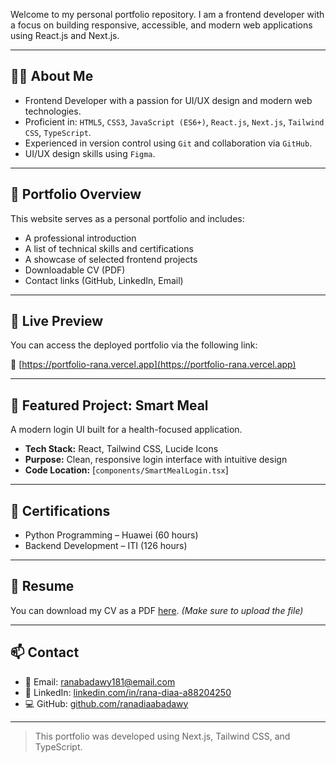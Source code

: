 Welcome to my personal portfolio repository. I am a frontend developer with a focus on building responsive, accessible, and modern web applications using React.js and Next.js.

---

## 👩‍💻 About Me

- Frontend Developer with a passion for UI/UX design and modern web technologies.
- Proficient in: `HTML5`, `CSS3`, `JavaScript (ES6+)`, `React.js`, `Next.js`, `Tailwind CSS`, `TypeScript`.
- Experienced in version control using `Git` and collaboration via `GitHub`.
- UI/UX design skills using `Figma`.

---

## 📁 Portfolio Overview

This website serves as a personal portfolio and includes:

- A professional introduction
- A list of technical skills and certifications
- A showcase of selected frontend projects
- Downloadable CV (PDF)
- Contact links (GitHub, LinkedIn, Email)

---

## 🚀 Live Preview

You can access the deployed portfolio via the following link:

🔗 [https://portfolio-rana.vercel.app](https://portfolio-rana.vercel.app)

---

## 💼 Featured Project: Smart Meal

A modern login UI built for a health-focused application.

- **Tech Stack:** React, Tailwind CSS, Lucide Icons
- **Purpose:** Clean, responsive login interface with intuitive design
- **Code Location:** [`components/SmartMealLogin.tsx`]



---

## 📜 Certifications

- Python Programming – Huawei (60 hours)
- Backend Development – ITI (126 hours)

---

## 📄 Resume

You can download my CV as a PDF [here](./public/RanaDiaa-CV.pdf). *(Make sure to upload the file)*

---

## 📫 Contact

- 📧 Email: ranabadawy181@email.com  
- 🔗 LinkedIn: [linkedin.com/in/rana-diaa-a88204250](https://www.linkedin.com/in/rana-diaa-a88204250)  
- 💻 GitHub: [github.com/ranadiaabadawy](https://github.com/ranadiaabadawy)

---

> This portfolio was developed using Next.js, Tailwind CSS, and TypeScript.
